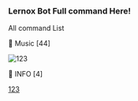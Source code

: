 ### Lernox Bot Full command Here!
All command List

🎵 Music [44]

![123](https://media.discordapp.net/attachments/898387150729535528/903128841285955615/unknown.png?width=409&height=357)





🔰 INFO [4]

[123](https://media.discordapp.net/attachments/898387150729535528/903134729379905556/unknown.png?width=126&height=45)
